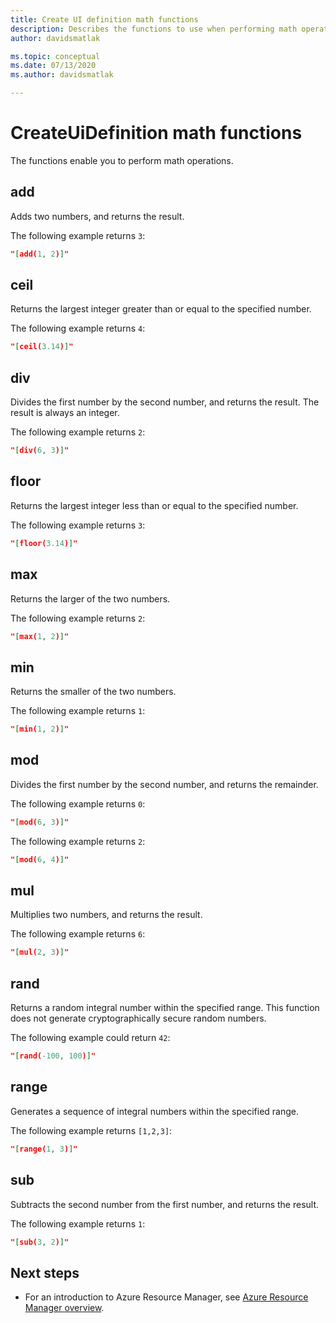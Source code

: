 ```yaml
---
title: Create UI definition math functions
description: Describes the functions to use when performing math operations.
author: davidsmatlak

ms.topic: conceptual
ms.date: 07/13/2020
ms.author: davidsmatlak

---
```

# CreateUiDefinition math functions

The functions enable you to perform math operations.

## add

Adds two numbers, and returns the result.

The following example returns `3`:

```json
"[add(1, 2)]"
```

## ceil

Returns the largest integer greater than or equal to the specified number.

The following example returns `4`:

```json
"[ceil(3.14)]"
```

## div

Divides the first number by the second number, and returns the result. The result is always an integer.

The following example returns `2`:

```json
"[div(6, 3)]"
```

## floor

Returns the largest integer less than or equal to the specified number.

The following example returns `3`:

```json
"[floor(3.14)]"
```

## max

Returns the larger of the two numbers.

The following example returns `2`:

```json
"[max(1, 2)]"
```

## min

Returns the smaller of the two numbers.

The following example returns `1`:

```json
"[min(1, 2)]"
```

## mod

Divides the first number by the second number, and returns the remainder.

The following example returns `0`:

```json
"[mod(6, 3)]"
```

The following example returns `2`:

```json
"[mod(6, 4)]"
```

## mul

Multiplies two numbers, and returns the result.

The following example returns `6`:

```json
"[mul(2, 3)]"
```

## rand

Returns a random integral number within the specified range. This function does not generate cryptographically secure random numbers.

The following example could return `42`:

```json
"[rand(-100, 100)]"
```

## range

Generates a sequence of integral numbers within the specified range.

The following example returns `[1,2,3]`:

```json
"[range(1, 3)]"
```

## sub

Subtracts the second number from the first number, and returns the result.

The following example returns `1`:

```json
"[sub(3, 2)]"
```

## Next steps

* For an introduction to Azure Resource Manager, see [Azure Resource Manager overview](../management/overview.md).
